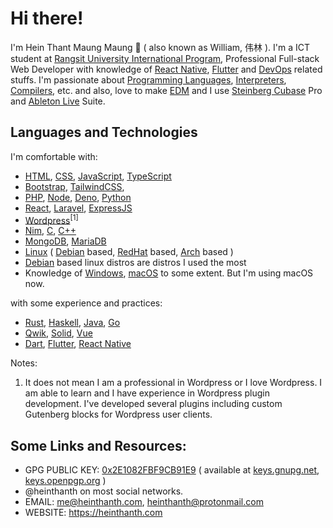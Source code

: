# Hi there!

I'm Hein Thant Maung Maung 👋 ( also known as William, 伟林 ). I'm a ICT student at [Rangsit University International Program](https://rsuip.org), Professional Full-stack Web Developer with knowledge of [React Native](https://reactnative.dev/), [Flutter](https://flutter.dev/) and [DevOps](https://en.wikipedia.org/wiki/DevOps) related stuffs. I'm passionate about [Programming Languages](https://en.wikipedia.org/wiki/Programming_language), [Interpreters](https://en.wikipedia.org/wiki/Interpreter_(computing)), [Compilers](https://en.wikipedia.org/wiki/Compiler), etc. and also, love to make [EDM](https://en.wikipedia.org/wiki/Electronic_dance_music) and I use [Steinberg Cubase](https://www.steinberg.net/cubase/) Pro and [Ableton Live](https://ableton.com/live) Suite.

## Languages and Technologies

I'm comfortable with:
* [HTML](https://en.wikipedia.org/wiki/HTML), [CSS](https://en.wikipedia.org/wiki/CSS), [JavaScript](https://en.wikipedia.org/wiki/JavaScript), [TypeScript](https://www.typescriptlang.org/)
* [Bootstrap](https://getbootstrap.com/), [TailwindCSS](https://tailwindcss.com/),
* [PHP](https://php.net), [Node](https://nodejs.org), [Deno](https://deno.land), [Python](https://python.org)
* [React](https://reactjs.org), [Laravel](https://laravel.com), [ExpressJS](https://expressjs.com/)
* [Wordpress](https://wordpress.org)<sup>[1]</sup>
* [Nim](https://nim-lang.org), [C](https://en.wikipedia.org/wiki/C_(programming_language)), [C++](https://en.wikipedia.org/wiki/C%2B%2B)
* [MongoDB](https://www.mongodb.com/), [MariaDB](https://mariadb.org/)
* [Linux](https://en.wikipedia.org/wiki/Linux) ( [Debian](https://www.debian.org/) based, [RedHat](https://redhat.com) based, [Arch](https://archlinux.org) based )
* [Debian](https://www.debian.org/) based linux distros are distros I used the most
* Knowledge of [Windows](https://www.microsoft.com/windows/), [macOS](https://www.apple.com/macos/) to some extent. But I'm using macOS now.

with some experience and practices:
* [Rust](https://rust-lang.org), [Haskell](https://haskell.org/), [Java](https://en.wikipedia.org/wiki/Java_(programming_language)), [Go](https://go.dev)
* [Qwik](https://qwik.builder.io), [Solid](https://solidjs.com), [Vue](https://vuejs.org/)
* [Dart](https://dart.dev), [Flutter](https://flutter.dev), [React Native](https://reactnative.dev/)

Notes:

1. It does not mean I am a professional in Wordpress or I love Wordpress. I am able to learn and I have experience in Wordpress plugin development. I've developed several plugins including custom Gutenberg blocks for Wordpress user clients.

## Some Links and Resources:

* GPG PUBLIC KEY: [0x2E1082FBF9CB91E9](https://github.com/heinthanth/heinthanth/blob/master/assets/pub.asc) ( available at [keys.gnupg.net](http://keys.gnupg.net), [keys.openpgp.org](http://keys.openpgp.org) )
* @heinthanth on most social networks.
* EMAIL: [me@heinthanth.com](mailto:me@heinthanth.com), [heinthanth@protonmail.com](mailto:heinthanth@protonmail.com)
* WEBSITE: https://heinthanth.com
